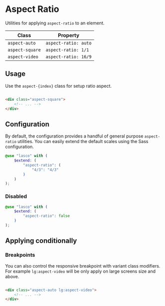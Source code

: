 # Aspect Ratio

Utilities for applying `aspect-ratio` to an element.

| Class           | Property             |
|-----------------|----------------------|
| `aspect-auto`   | `aspect-ratio: auto` |
| `aspect-square` | `aspect-ratio: 1/1`  |
| `aspect-video`  | `aspect-ratio: 16/9` |

## Usage

Use the `aspect-{index}` class for setup ratio aspect.

```html

<div class="aspect-square">
    <!-- ... -->
</div>
```

## Configuration

By default, the configuration provides a handful of general purpose `aspect-ratio` utilities. You can easily extend the
default scales using the Sass configuration.

```scss
@use "lasco" with (
    $extend: (
        "aspect-ratio": (
            "4/3": "4/3"
        )
    )
);
```

### Disabled

```scss
@use "lasco" with (
    $extend: (
        "aspect-ratio": false
    )
);
```

## Applying conditionally

### Breakpoints

You can also control the responsive breakpoint with variant class modifiers. For example `lg:aspect-video` will be only
apply on large screens size and above.

```html

<div class="aspect-auto lg:aspect-video">
    <!-- ... -->
</div>
```
